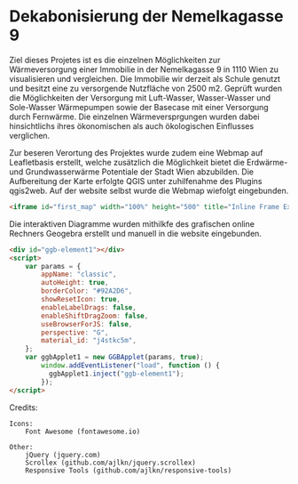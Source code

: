 # Dekabonisierung der Nemelkagasse 9

Ziel dieses Projetes ist es die einzelnen Möglichkeiten zur Wärmeversorgung einer Immobilie in der Nemelkagasse 9 in 1110 Wien zu visualisieren und vergleichen. Die Immobilie wir derzeit als Schule genutzt und besitzt eine zu versorgende Nutzfläche von 2500 m2. Geprüft wurden die Möglichkeiten der Versorgung mit Luft-Wasser, Wasser-Wasser und Sole-Wasser Wärmepumpen sowie der Basecase mit einer Versorgung durch Fernwärme. Die einzelnen Wärmeversprgungen wurden dabei hinsichtlichs ihres ökonomischen als auch ökologischen Einflusses verglichen.

Zur beseren Verortung des Projektes wurde zudem eine Webmap auf Leafletbasis erstellt, welche zusätzlich die Möglichkeit bietet die Erdwärme- und Grundwasserwärme Potentiale der Stadt Wien abzubilden. Die Aufbereitung der Karte erfolgte 
QGIS unter zuhilfenahme des Plugins qgis2web. Auf der website selbst wurde die Webmap wiefolgt eingebunden.
```html
<iframe id="first_map" width="100%" height="500" title="Inline Frame Example" src="/maps/second_map/index.html"> </iframe>
``````

Die interaktiven Diagramme wurden mithilkfe des grafischen online Rechners Geogebra erstellt und manuell in die website eingebunden. 

```html
<div id="ggb-element1"></div>
<script>
 	var params = {
  		appName: "classic",
  		autoHeight: true,
  		borderColor: "#92A2D6",
  		showResetIcon: true,
  		enableLabelDrags: false,
  		enableShiftDragZoom: false,
  		useBrowserForJS: false,
  		perspective: "G",
  		material_id: "j4stkc5m",
	};
    var ggbApplet1 = new GGBApplet(params, true);
        window.addEventListener("load", function () {
          ggbApplet1.inject("ggb-element1");
        });
</script>

```


Credits:

	Icons:
		Font Awesome (fontawesome.io)

	Other:
		jQuery (jquery.com)
		Scrollex (github.com/ajlkn/jquery.scrollex)
		Responsive Tools (github.com/ajlkn/responsive-tools)